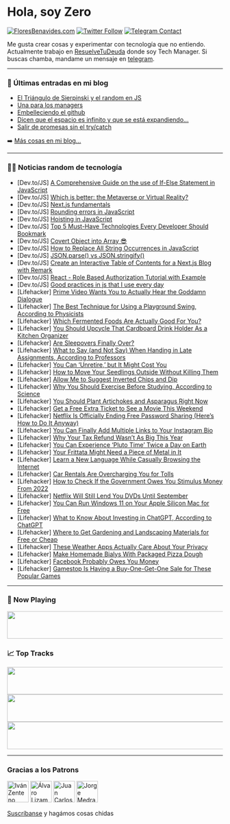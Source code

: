 # Hola, soy Zero

[![FloresBenavides.com](https://img.shields.io/website?down_message=oops&label=MiBlog&style=for-the-badge&up_message=online&url=https%3A%2F%2Ffloresbenavides.com)](https://floresbenavides.com) [![Twitter Follow](https://img.shields.io/twitter/follow/ZeroDragon?color=%231DA1F2&label=Follow&logo=twitter&logoColor=ffffff&style=for-the-badge)](https://twitter.com/zerodragon) [![Telegram Contact](https://img.shields.io/badge/escr%C3%ADbeme-ZeroDragon-%2326A5E4?style=for-the-badge&logo=telegram)](https://t.me/zerodragon)

Me gusta crear cosas y experimentar con tecnología que no entiendo.
Actualmente trabajo en [ResuelveTuDeuda](http://github.com/resuelve) donde soy Tech Manager.
Si buscas chamba, mandame un mensaje en [telegram](https://t.me/zerodragon).

---

### 📕 Últimas entradas en mi blog
<!-- BLOG-POST-LIST:START -->
- [El Triángulo de Sierpinski y el random en JS](https://floresbenavides.com/el-triangulo-de-sierpinski-y-el-random-en-js/)
- [Una para los managers](https://floresbenavides.com/una-para-los-managers/)
- [Embelleciendo el github](https://floresbenavides.com/embelleciendo-el-github/)
- [Dicen que el espacio es infinito y que se está expandiendo…](https://floresbenavides.com/dicen-que-el-espacio-es-infinito-y-que-se-esta-expandiendo/)
- [Salir de promesas sin el try/catch](https://floresbenavides.com/salir-de-promesas-sin-el-try-catch/)
<!-- BLOG-POST-LIST:END -->

➡️ [Más cosas en mi blog...](https://floresbenavides.com)

---

### 👨‍💻 Noticias random de tecnología
<!-- TECH-POSTS:START -->
- [Dev.to/JS] [A Comprehensive Guide on the use of If-Else Statement in JavaScript](https://dev.to/ghloriey/a-comprehensive-guide-on-the-use-of-if-else-statement-in-javascript-3792)
- [Dev.to/JS] [Which is better: the Metaverse or Virtual Reality?](https://dev.to/pavandkumar35/which-is-better-the-metaverse-or-virtual-reality-573o)
- [Dev.to/JS] [Next.js fundamentals](https://dev.to/hassanhabibtahir/nextjs-fundamentals-19ho)
- [Dev.to/JS] [Rounding errors in JavaScript](https://dev.to/kristof1345/rounding-errors-in-javascript-2b93)
- [Dev.to/JS] [Hoisting in JavaScript](https://dev.to/devlawrence/hoisting-in-javascript-5bk5)
- [Dev.to/JS] [Top 5 Must-Have Technologies Every Developer Should Bookmark](https://dev.to/aaikansh_22/top-5-must-have-technologies-every-developer-should-bookmark-bo5)
- [Dev.to/JS] [Covert Object into Array 😎](https://dev.to/anishkuls/covert-object-into-array-406p)
- [Dev.to/JS] [How to Replace All String Occurrences in JavaScript](https://dev.to/learninglead/how-to-replace-all-string-occurrences-in-javascript-4407)
- [Dev.to/JS] [JSON.parse&lpar;&rpar; vs JSON.stringify&lpar;&rpar;](https://dev.to/hjqueeen/jsonparse-vs-jsonstringify-4027)
- [Dev.to/JS] [Create an Interactive Table of Contents for a Next.js Blog with Remark](https://dev.to/clarity89/create-an-interactive-table-of-contents-for-a-nextjs-blog-with-remark-3icg)
- [Dev.to/JS] [React - Role Based Authorization Tutorial with Example](https://dev.to/coder9/react-role-based-authorization-tutorial-with-example-2k1c)
- [Dev.to/JS] [Good practices in js that I use every day](https://dev.to/viniielopes/good-practices-in-js-that-i-use-every-day-27pj)
- [Lifehacker] [Prime Video Wants You to Actually Hear the Goddamn Dialogue](https://lifehacker.com/prime-video-wants-you-to-actually-hear-the-goddamn-dial-1850355601)
- [Lifehacker] [The Best Technique for Using a Playground Swing, According to Physicists](https://lifehacker.com/the-best-technique-for-using-a-playground-swing-accord-1850355533)
- [Lifehacker] [Which Fermented Foods Are Actually Good For You?](https://lifehacker.com/which-fermented-foods-are-actually-good-for-you-1850350371)
- [Lifehacker] [You Should Upcycle That Cardboard Drink Holder As a Kitchen Organizer](https://lifehacker.com/you-should-upcycle-that-cardboard-drink-holder-as-a-kit-1850352532)
- [Lifehacker] [Are Sleepovers Finally Over?](https://lifehacker.com/are-sleepovers-finally-over-1850352705)
- [Lifehacker] [What to Say &lpar;and Not Say&rpar; When Handing in Late Assignments, According to Professors](https://lifehacker.com/what-to-say-and-not-say-when-handing-in-late-assignme-1850343910)
- [Lifehacker] [You Can ‘Unretire,’ but It Might Cost You](https://lifehacker.com/you-can-unretire-but-it-might-cost-you-1850353487)
- [Lifehacker] [How to Move Your Seedlings Outside Without Killing Them](https://lifehacker.com/how-to-move-your-seedlings-outside-without-killing-them-1850346123)
- [Lifehacker] [Allow Me to Suggest Inverted Chips and Dip](https://lifehacker.com/allow-me-to-suggest-inverted-chips-and-dip-1850350444)
- [Lifehacker] [Why You Should Exercise Before Studying, According to Science](https://lifehacker.com/why-you-should-exercise-before-studying-according-to-s-1850347857)
- [Lifehacker] [You Should Plant Artichokes and Asparagus Right Now](https://lifehacker.com/you-should-plant-artichokes-and-asparagus-right-now-1850346525)
- [Lifehacker] [Get a Free Extra Ticket to See a Movie This Weekend](https://lifehacker.com/get-a-free-extra-ticket-to-see-a-movie-this-weekend-1850354146)
- [Lifehacker] [Netflix Is Officially Ending Free Password Sharing &lpar;Here’s How to Do It Anyway&rpar;](https://lifehacker.com/netflixs-new-password-sharing-rules-and-how-to-get-aro-1850058887)
- [Lifehacker] [You Can Finally Add Multiple Links to Your Instagram Bio](https://lifehacker.com/you-can-finally-add-multiple-links-to-your-instagram-bi-1850353334)
- [Lifehacker] [Why Your Tax Refund Wasn’t As Big This Year](https://lifehacker.com/why-your-tax-refund-wasn-t-as-big-this-year-1850350485)
- [Lifehacker] [You Can Experience ‘Pluto Time’ Twice a Day on Earth](https://lifehacker.com/you-can-experience-pluto-time-twice-a-day-on-earth-1850349379)
- [Lifehacker] [Your Frittata Might Need a Piece of Metal in It](https://lifehacker.com/your-frittata-might-need-a-piece-of-metal-in-it-1850346023)
- [Lifehacker] [Learn a New Language While Casually Browsing the Internet](https://lifehacker.com/learn-a-new-language-while-casually-browsing-the-intern-1850345991)
- [Lifehacker] [Car Rentals Are Overcharging You for Tolls](https://lifehacker.com/car-rentals-are-overcharging-you-for-tolls-1850345927)
- [Lifehacker] [How to Check If the Government Owes You Stimulus Money From 2022](https://lifehacker.com/how-to-check-if-the-government-owes-you-stimulus-money-1850348381)
- [Lifehacker] [Netflix Will Still Lend You DVDs Until September](https://lifehacker.com/you-can-still-get-dvds-from-netflix-and-maybe-you-shou-1849586365)
- [Lifehacker] [You Can Run Windows 11 on Your Apple Silicon Mac for Free](https://lifehacker.com/you-can-run-windows-11-on-your-apple-silicon-mac-for-fr-1850347186)
- [Lifehacker] [What to Know About Investing in ChatGPT, According to ChatGPT](https://lifehacker.com/what-to-know-about-investing-in-chatgpt-according-to-c-1850344557)
- [Lifehacker] [Where to Get Gardening and Landscaping Materials for Free or Cheap](https://lifehacker.com/where-to-get-gardening-and-landscaping-materials-for-fr-1850346771)
- [Lifehacker] [These Weather Apps Actually Care About Your Privacy](https://lifehacker.com/these-weather-apps-actually-care-about-your-privacy-1850342974)
- [Lifehacker] [Make Homemade Bialys With Packaged Pizza Dough](https://lifehacker.com/make-homemade-bialys-with-packaged-pizza-dough-1850349658)
- [Lifehacker] [Facebook Probably Owes You Money](https://lifehacker.com/facebook-probably-owes-you-money-1850350640)
- [Lifehacker] [Gamestop Is Having a Buy-One-Get-One Sale for These Popular Games](https://lifehacker.com/gamestop-is-having-a-buy-one-get-one-sale-for-these-pop-1850349375)<!-- TECH-POSTS:END -->

---

### 🎵 Now Playing
<a href="https://spotify-now-playing-dun.vercel.app/now-playing?open"><img src="https://spotify-now-playing-dun.vercel.app/now-playing" width="540" height="64"></a>

### 📈 Top Tracks
<a href="https://spotify-now-playing-dun.vercel.app/top-tracks?i=1&open"><img src="https://spotify-now-playing-dun.vercel.app/top-tracks?i=1" width="540" height="64"></a>
<a href="https://spotify-now-playing-dun.vercel.app/top-tracks?i=2&open"><img src="https://spotify-now-playing-dun.vercel.app/top-tracks?i=2" width="540" height="64"></a>
<a href="https://spotify-now-playing-dun.vercel.app/top-tracks?i=3&open"><img src="https://spotify-now-playing-dun.vercel.app/top-tracks?i=3" width="540" height="64"></a>

---

### Gracias a los Patrons
[<img src="https://avatars.githubusercontent.com/u/243380?v=4" alt="Iván Zenteno" width="50px">](https://github.com/k001) [<img src="https://avatars.githubusercontent.com/u/19955639?v=4" alt="Álvaro Lizama" width="50px">](https://github.com/alvarolizama) [<img src="https://avatars.githubusercontent.com/u/2718753?v=4" alt="Juan Carlos Ruiz" width="50px">](https://github.com/JuanCrg90) [<img src="https://avatars.githubusercontent.com/u/37025?v=4" alt="Jorge Medrano" width="50px">](https://github.com/h1pp1e) 

[Suscríbanse](https://www.patreon.com/zerodragon) y hagámos cosas chidas
